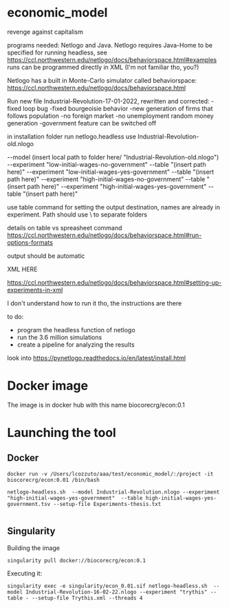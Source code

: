 # economic_model
revenge against capitalism

programs needed: Netlogo and Java. 
Netlogo requires Java-Home to be specified for running headless, see https://ccl.northwestern.edu/netlogo/docs/behaviorspace.html#examples
runs can be programmed directly in XML (I'm not familiar tho, you?)

Netlogo has a built in Monte-Carlo simulator called behaviorspace: https://ccl.northwestern.edu/netlogo/docs/behaviorspace.html

Run new file Industrial-Revolution-17-01-2022, rewritten and corrected:
-fixed loop bug
-fixed bourgeoisie behavior
-new generation of firms that follows population
-no foreign market
-no unemployment random money generation
-government feature can be switched off

in installation folder run netlogo.headless
use Industrial-Revolution-old.nlogo

--model (insert local path to folder here/ "Industrial-Revolution-old.nlogo") \
--experiment "low-initial-wages-no-government" 
--table "(insert path here)" 
--experiment "low-initial-wages-yes-government" 
--table "(insert path here)" 
--experiment "high-initial-wages-no-government" 
--table "(insert path here)" 
--experiment "high-initial-wages-yes-government" 
--table "(insert path here)" 


use table command for setting the output destination, names are already in experiment. Path should use \ to separate folders  

details on table vs spreasheet command
https://ccl.northwestern.edu/netlogo/docs/behaviorspace.html#run-options-formats


output should be automatic


XML HERE

https://ccl.northwestern.edu/netlogo/docs/behaviorspace.html#setting-up-experiments-in-xml

I don't understand how to run it tho, the instructions are there
  

to do:

- program the headless function of netlogo
- run the 3.6 million simulations
- create a pipeline for analyzing the results

look into https://pynetlogo.readthedocs.io/en/latest/install.html

# Docker image
The image is in docker hub with this name biocorecrg/econ:0.1

# Launching the tool

## Docker

```
docker run -v /Users/lcozzuto/aaa/test/economic_model/:/project -it biocorecrg/econ:0.01 /bin/bash

netlogo-headless.sh  --model Industrial-Revolution.nlogo --experiment "high-initial-wages-yes-government"  --table high-initial-wages-yes-government.tsv --setup-file Experiments-thesis.txt 


```


## Singularity
Building the image

```
singularity pull docker://biocorecrg/econ:0.1
```

Executing it:

```
singularity exec -e singularity/econ_0.01.sif netlogo-headless.sh  --model Industrial-Revolution-16-02-22.nlogo --experiment "trythis" --table - --setup-file Trythis.xml --threads 4
```




